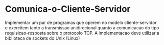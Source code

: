 # Comunica-o-Cliente-Servidor
Implementar um par de programas que operem no modelo cliente-servidor e exercitem tanto a transmissao unidirecional quanto a comunicacao do tipo requisicao-resposta sobre o protocolo TCP. A implementacao deve utilizar a biblioteca de sockets do Unix (Linux)
